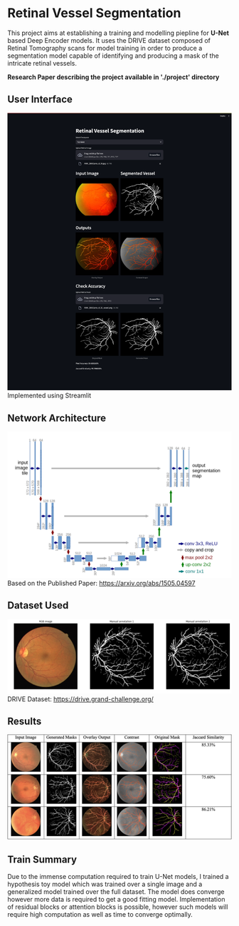 # Retinal Vessel Segmentation

This project aims at establishing a training and modelling piepline for **U-Net** based Deep Encoder models. It uses the DRIVE dataset composed of Retinal Tomography scans for model training in order to produce a segmentation model capable of identifying and producing a mask of the intricate retinal vessels.

**Research Paper describing the project available in './project' directory**

## User Interface

![UI](./img/ui.png 'UI')
Implemented using Streamlit

## Network Architecture

![Unet](./img/unet.png 'UNET')
Based on the Published Paper: https://arxiv.org/abs/1505.04597

## Dataset Used

![DRIVE](./img/drive.png 'DRIVE')
DRIVE Dataset: https://drive.grand-challenge.org/

## Results

![results](./img/results.png 'results')

## Train Summary

Due to the immense computation required to train U-Net models, I trained a hypothesis toy model which was trained over a single image and a generalized model trained over the full dataset. The model does converge however more data is required to get a good fitting model. Implementation of residual blocks or attention blocks is possible, however such models will require high computation as well as time to converge optimally.